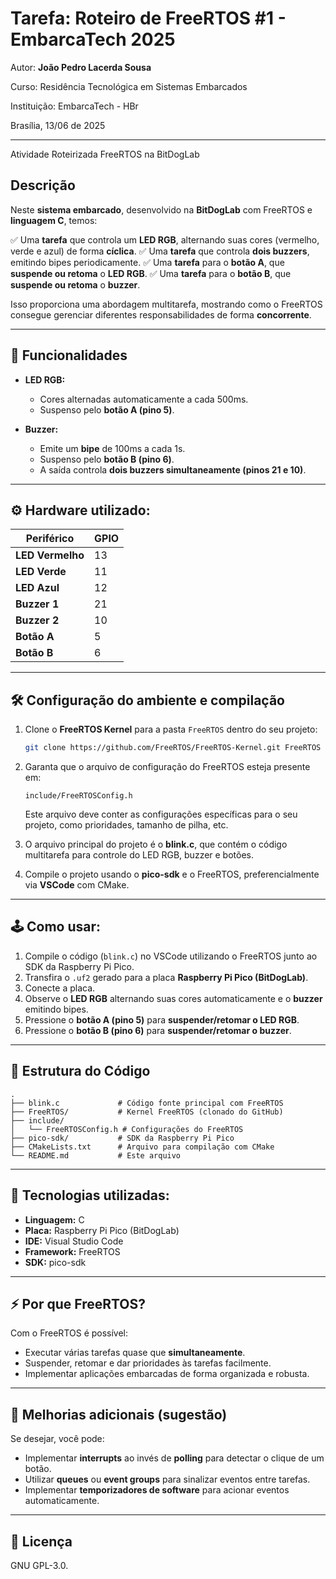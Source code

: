
# Tarefa: Roteiro de FreeRTOS #1 - EmbarcaTech 2025

Autor: **João Pedro Lacerda Sousa**

Curso: Residência Tecnológica em Sistemas Embarcados

Instituição: EmbarcaTech - HBr

Brasília, 13/06 de 2025

---

Atividade Roteirizada FreeRTOS na BitDogLab

## Descrição

Neste **sistema embarcado**, desenvolvido na **BitDogLab** com FreeRTOS e **linguagem C**, temos:

✅ Uma **tarefa** que controla um **LED RGB**, alternando suas cores (vermelho, verde e azul) de forma **cíclica**.
✅ Uma **tarefa** que controla **dois buzzers**, emitindo bipes periodicamente.
✅ Uma **tarefa** para o **botão A**, que **suspende ou retoma** o **LED RGB**.
✅ Uma **tarefa** para o **botão B**, que **suspende ou retoma** o **buzzer**.

Isso proporciona uma abordagem multitarefa, mostrando como o FreeRTOS consegue gerenciar diferentes responsabilidades de forma **concorrente**.

---

## 🏹 Funcionalidades

* **LED RGB:**

  * Cores alternadas automaticamente a cada 500ms.
  * Suspenso pelo **botão A (pino 5)**.

* **Buzzer:**

  * Emite um **bipe** de 100ms a cada 1s.
  * Suspenso pelo **botão B (pino 6)**.
  * A saída controla **dois buzzers simultaneamente (pinos 21 e 10)**.

---

## ⚙ Hardware utilizado:

| Periférico       | GPIO |
| ---------------- | ---- |
| **LED Vermelho** | 13   |
| **LED Verde**    | 11   |
| **LED Azul**     | 12   |
| **Buzzer 1**     | 21   |
| **Buzzer 2**     | 10   |
| **Botão A**      | 5    |
| **Botão B**      | 6    |

---

## 🛠 Configuração do ambiente e compilação

1. Clone o **FreeRTOS Kernel** para a pasta `FreeRTOS` dentro do seu projeto:

   ```bash
   git clone https://github.com/FreeRTOS/FreeRTOS-Kernel.git FreeRTOS
   ```

2. Garanta que o arquivo de configuração do FreeRTOS esteja presente em:

   ```
   include/FreeRTOSConfig.h
   ```

   Este arquivo deve conter as configurações específicas para o seu projeto, como prioridades, tamanho de pilha, etc.

3. O arquivo principal do projeto é o **blink.c**, que contém o código multitarefa para controle do LED RGB, buzzer e botões.

4. Compile o projeto usando o **pico-sdk** e o FreeRTOS, preferencialmente via **VSCode** com CMake.

---

## 🕹 Como usar:

1. Compile o código (`blink.c`) no VSCode utilizando o FreeRTOS junto ao SDK da Raspberry Pi Pico.
2. Transfira o `.uf2` gerado para a placa **Raspberry Pi Pico (BitDogLab)**.
3. Conecte a placa.
4. Observe o **LED RGB** alternando suas cores automaticamente e o **buzzer** emitindo bipes.
5. Pressione o **botão A (pino 5)** para **suspender/retomar o LED RGB**.
6. Pressione o **botão B (pino 6)** para **suspender/retomar o buzzer**.

---

## 📁 Estrutura do Código

```
.
├── blink.c             # Código fonte principal com FreeRTOS
├── FreeRTOS/           # Kernel FreeRTOS (clonado do GitHub)
├── include/
│   └── FreeRTOSConfig.h # Configurações do FreeRTOS
├── pico-sdk/           # SDK da Raspberry Pi Pico
├── CMakeLists.txt      # Arquivo para compilação com CMake
└── README.md           # Este arquivo
```

---

## 🔹 Tecnologias utilizadas:

* **Linguagem:** C
* **Placa:** Raspberry Pi Pico (BitDogLab)
* **IDE:** Visual Studio Code
* **Framework:** FreeRTOS
* **SDK:** pico-sdk

---

## ⚡ Por que FreeRTOS?

Com o FreeRTOS é possível:

* Executar várias tarefas quase que **simultaneamente**.
* Suspender, retomar e dar prioridades às tarefas facilmente.
* Implementar aplicações embarcadas de forma organizada e robusta.

---

## 📝 Melhorias adicionais (sugestão)

Se desejar, você pode:

* Implementar **interrupts** ao invés de **polling** para detectar o clique de um botão.
* Utilizar **queues** ou **event groups** para sinalizar eventos entre tarefas.
* Implementar **temporizadores de software** para acionar eventos automaticamente.


---

## 📜 Licença
GNU GPL-3.0.
